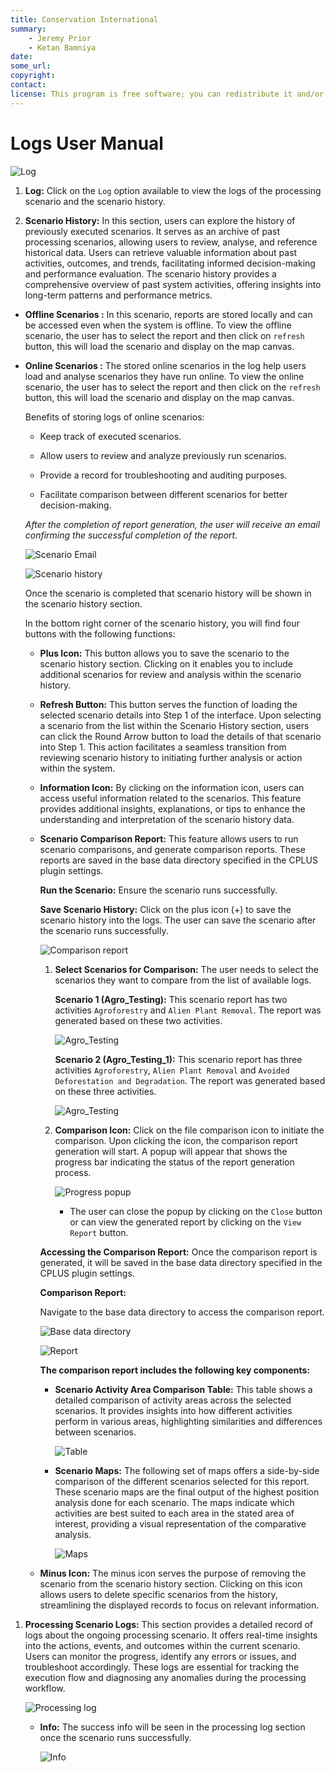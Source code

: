 ```yaml
---
title: Conservation International
summary:
    - Jeremy Prior
    - Ketan Bamniya
date:
some_url:
copyright:
contact:
license: This program is free software; you can redistribute it and/or modify it under the terms of the GNU Affero General Public License as published by the Free Software Foundation; either version 3 of the License, or (at your option) any later version.
---
```


# Logs User Manual

![Log](./img/logs-1.png)

1. **Log:** Click on the `Log` option available to view the logs of the processing scenario and the scenario history.

2. **Scenario History:** In this section, users can explore the history of previously executed scenarios. It serves as an archive of past processing scenarios, allowing users to review, analyse, and reference historical data. Users can retrieve valuable information about past activities, outcomes, and trends, facilitating informed decision-making and performance evaluation. The scenario history provides a comprehensive overview of past system activities, offering insights into long-term patterns and performance metrics.

- **Offline Scenarios :** In this scenario, reports are stored locally and can be accessed even when the system is offline. To view the offline scenario, the user has to select the report and then click on `refresh` button, this will load the scenario and display on the map canvas.

- **Online Scenarios :** The stored online scenarios in the log help users load and analyse scenarios they have run online. To view the online scenario, the user has to select the report and then click on the  `refresh` button, this will load the scenario and display on the map canvas.

    Benefits of storing logs of online scenarios:

    - Keep track of executed scenarios.

    - Allow users to review and analyze previously run scenarios.

    - Provide a record for troubleshooting and auditing purposes.

    - Facilitate comparison between different scenarios for better decision-making.
  
    *After the completion of report generation, the user will receive an email confirming the successful completion of the report.*

    ![Scenario Email](./img/logs-13.png)

    ![Scenario history](./img/logs-2.png)

    Once the scenario is completed that scenario history will be shown in the scenario history section.

    In the bottom right corner of the scenario history, you will find four buttons with the following functions:

    - **Plus Icon:** This button allows you to save the scenario to the scenario history section. Clicking on it enables you to include additional scenarios for review and analysis within the scenario history.

    - **Refresh Button:** This button serves the function of loading the selected scenario details into Step 1 of the interface. Upon selecting a scenario from the list within the Scenario History section, users can click the Round Arrow button to load the details of that scenario into Step 1. This action facilitates a seamless transition from reviewing scenario history to initiating further analysis or action within the system.

    - **Information Icon:** By clicking on the information icon, users can access useful information related to the scenarios. This feature provides additional insights, explanations, or tips to enhance the understanding and interpretation of the scenario history data.

    - **Scenario Comparison Report:** This feature allows users to run scenario comparisons, and generate comparison reports. These reports are saved in the base data directory specified in the CPLUS plugin settings.

        **Run the Scenario:** Ensure the scenario runs successfully.

        **Save Scenario History:** Click on the plus icon (+) to save the scenario history into the logs. The user can save the scenario after the scenario runs successfully.

        ![Comparison report](./img/logs-5.png)

        1. **Select Scenarios for Comparison:** The user needs to select the scenarios they want to compare from the list of available logs.

            **Scenario 1 (Agro_Testing):** This scenario report has two activities `Agroforestry` and `Alien Plant Removal`. The report was generated based on these two activities.

            ![Agro_Testing](./img/logs-7.png)

            **Scenario 2 (Agro_Testing_1):** This scenario report has three activities `Agroforestry`, `Alien Plant Removal` and `Avoided Deforestation and Degradation`. The report was generated based on these three activities.

            ![Agro_Testing](./img/logs-8.png)

        2. **Comparison Icon:** Click on the file comparison icon to initiate the comparison. Upon clicking the icon, the comparison report generation will start. A popup will appear that shows the progress bar indicating the status of the report generation process.

            ![Progress popup](./img/logs-6.png)

            - The user can close the popup by clicking on the `Close` button or can view the generated report by clicking on the `View Report` button.

        **Accessing the Comparison Report:** Once the comparison report is generated, it will be saved in the base data directory specified in the CPLUS plugin settings.

        **Comparison Report:**

        Navigate to the base data directory to access the comparison report.

        ![Base data directory](./img/logs-9.png)

        ![Report](./img/logs-10.png)

        **The comparison report includes the following key components:**

        - **Scenario Activity Area Comparison Table:** This table shows a detailed comparison of activity areas across the selected scenarios. It provides insights into how different activities perform in various areas, highlighting similarities and differences between scenarios.

            ![Table](./img/logs-11.png)

        - **Scenario Maps:** The following set of maps offers a side-by-side comparison of the different scenarios selected for this report. These scenario maps are the final output of the highest position analysis done for each scenario. The maps indicate which activities are best suited to each area in the stated area of interest, providing a visual representation of the comparative analysis.

            ![Maps](./img/logs-12.png)

    - **Minus Icon:** The minus icon serves the purpose of removing the scenario from the scenario history section. Clicking on this icon allows users to delete specific scenarios from the history, streamlining the displayed records to focus on relevant information.

1. **Processing Scenario Logs:** This section provides a detailed record of logs about the ongoing processing scenario. It offers real-time insights into the actions, events, and outcomes within the current scenario. Users can monitor the progress, identify any errors or issues, and troubleshoot accordingly. These logs are essential for tracking the execution flow and diagnosing any anomalies during the processing workflow.

    ![Processing log](./img/logs-3.png)

    - **Info:** The success info will be seen in the processing log section once the scenario runs successfully.

        ![Info](./img/logs-4.png)

